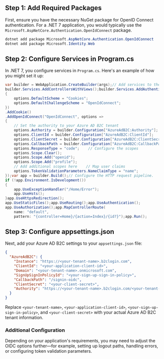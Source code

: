 ## Step 1: Add Required Packages

First, ensure you have the necessary NuGet package for OpenID Connect authentication. For a .NET 7 application, you would typically use the `Microsoft.AspNetCore.Authentication.OpenIdConnect` package.

```powershell
dotnet add package Microsoft.AspNetCore.Authentication.OpenIdConnect
dotnet add package Microsoft.Identity.Web
```

## Step 2: Configure Services in Program.cs

In .NET 7, you configure services in `Program.cs`. Here's an example of how you might set it up:

```csharp
var builder = WebApplication.CreateBuilder(args);// Add services to the container.
builder.Services.AddControllersWithViews();builder.Services.AddAuthentication(options =>
{
    options.DefaultScheme = "Cookies";
    options.DefaultChallengeScheme = "OpenIdConnect";
})
.AddCookie()
.AddOpenIdConnect("OpenIdConnect", options =>
{
    // Set the authority to your Azure AD B2C tenant
    options.Authority = builder.Configuration["AzureAdB2C:Authority"];    // Configure the Azure AD B2C Client ID and Client Secret
    options.ClientId = builder.Configuration["AzureAdB2C:ClientId"];
    options.ClientSecret = builder.Configuration["AzureAdB2C:ClientSecret"];    // Configure the callback path
    options.CallbackPath = builder.Configuration["AzureAdB2C:CallbackPath"];    // Set the correct response type
    options.ResponseType = "code";    // Configure the scopes
    options.Scope.Clear();
    options.Scope.Add("openid");
    options.Scope.Add("profile");
    // Add additional scopes here    // Map user claims
    options.TokenValidationParameters.NameClaimType = "name";
});var app = builder.Build();// Configure the HTTP request pipeline.
if (!app.Environment.IsDevelopment())
{
    app.UseExceptionHandler("/Home/Error");
    app.UseHsts();
}app.UseHttpsRedirection();
app.UseStaticFiles();app.UseRouting();app.UseAuthentication();
app.UseAuthorization();app.MapControllerRoute(
    name: "default",
    pattern: "{controller=Home}/{action=Index}/{id?}");app.Run();
```

## Step 3: Configure appsettings.json

Next, add your Azure AD B2C settings to your `appsettings.json` file:

```json
{
  "AzureAdB2C": {
    "Instance": "https://<your-tenant-name>.b2clogin.com",
    "ClientId": "<your-application-client-id>",
    "Domain": "<your-tenant-name>.onmicrosoft.com",
    "SignUpSignInPolicyId": "<your-sign-up-sign-in-policy>",
    "CallbackPath": "/signin-oidc",
    "ClientSecret": "<your-client-secret>",
    "Authority": "https://<your-tenant-name>.b2clogin.com/<your-tenant-name>.onmicrosoft.com/<your-sign-up-sign-in-policy>"
  }
}
```

Replace `<your-tenant-name>`, `<your-application-client-id>`, `<your-sign-up-sign-in-policy>`, and `<your-client-secret>` with your actual Azure AD B2C tenant information.

### Additional Configuration

Depending on your application's requirements, you may need to adjust the OIDC options further—for example, setting up logout paths, handling errors, or configuring token validation parameters.

